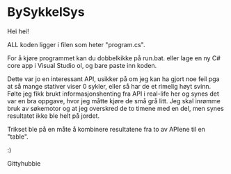 # BySykkelSys

Hei hei!

ALL koden ligger i filen som heter "program.cs".

For å kjøre programmet kan du dobbelkikke på run.bat. eller lage en ny C# core app i Visual Studio ol, og bare paste inn koden.

Dette var jo en interessant API, usikker på om jeg kan ha gjort noe feil pga at så mange stativer viser 0 sykler, eller så har de et rimelig høyt svinn. Følte jeg fikk brukt informasjonshenting fra API i real-life her og synes det var en bra oppgave, hvor jeg måtte kjøre de små grå litt. Jeg skal inrømme bruk av søkemotor og at jeg overskred de to timene med en del, men synes resultatet ikke ble helt på jordet.

Trikset ble på en måte å kombinere resultatene fra to av APIene til en "table".

:)

Gittyhubbie

